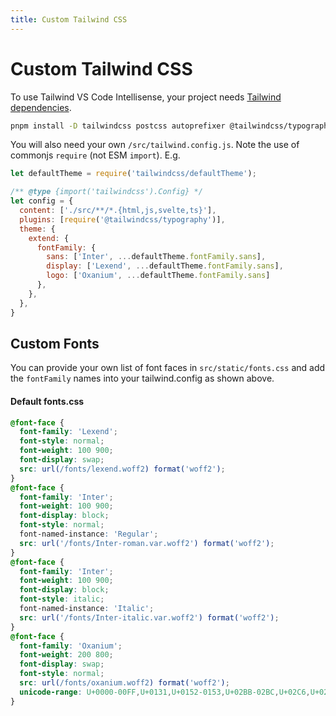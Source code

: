 ```yaml
---
title: Custom Tailwind CSS
---
```


# Custom Tailwind CSS
To use Tailwind VS Code Intellisense, your project needs [Tailwind dependencies](https://tailwindcss.com/docs/guides/sveltekit).

```sh
pnpm install -D tailwindcss postcss autoprefixer @tailwindcss/typography
```

You will also need your own `/src/tailwind.config.js`. Note the use of commonjs `require` (not ESM `import`). E.g.

```js
let defaultTheme = require('tailwindcss/defaultTheme');

/** @type {import('tailwindcss').Config} */
let config = {
  content: ['./src/**/*.{html,js,svelte,ts}'],
  plugins: [require('@tailwindcss/typography')],
  theme: {
    extend: {
      fontFamily: {
        sans: ['Inter', ...defaultTheme.fontFamily.sans],
        display: ['Lexend', ...defaultTheme.fontFamily.sans],
        logo: ['Oxanium', ...defaultTheme.fontFamily.sans]
      },
    },
  },
}
```

## Custom Fonts
You can provide your own list of font faces in `src/static/fonts.css` and add the `fontFamily` names into your tailwind.config as shown above.

#### Default fonts.css

```css
@font-face {
  font-family: 'Lexend';
  font-style: normal;
  font-weight: 100 900;
  font-display: swap;
  src: url(/fonts/lexend.woff2) format('woff2');
}
@font-face {
  font-family: 'Inter';
  font-weight: 100 900;
  font-display: block;
  font-style: normal;
  font-named-instance: 'Regular';
  src: url('/fonts/Inter-roman.var.woff2') format('woff2');
}
@font-face {
  font-family: 'Inter';
  font-weight: 100 900;
  font-display: block;
  font-style: italic;
  font-named-instance: 'Italic';
  src: url('/fonts/Inter-italic.var.woff2') format('woff2');
}
@font-face {
  font-family: 'Oxanium';
  font-weight: 200 800;
  font-display: swap;
  font-style: normal;
  src: url(/fonts/oxanium.woff2) format('woff2');
  unicode-range: U+0000-00FF,U+0131,U+0152-0153,U+02BB-02BC,U+02C6,U+02DA,U+02DC,U+0300-0301,U+0303-0304,U+0308-0309,U+0323,U+0329,U+2000-206F,U+2074,U+20AC,U+2122,U+2191,U+2193,U+2212,U+2215,U+FEFF,U+FFFD;
}
```